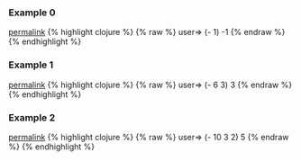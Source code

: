 ### Example 0
[permalink](#example-0)
{% highlight clojure %}
{% raw %}
user=> (- 1)
-1
{% endraw %}
{% endhighlight %}

### Example 1
[permalink](#example-1)
{% highlight clojure %}
{% raw %}
user=> (- 6 3)
3
{% endraw %}
{% endhighlight %}

### Example 2
[permalink](#example-2)
{% highlight clojure %}
{% raw %}
user=> (- 10 3 2)
5
{% endraw %}
{% endhighlight %}


